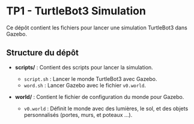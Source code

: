 # TP1 - TurtleBot3 Simulation

Ce dépôt contient les fichiers pour lancer une simulation TurtleBot3 dans Gazebo. 

## Structure du dépôt
- **scripts/** : Contient des scripts pour lancer la simulation.
  - `script.sh` : Lancer le monde TurtleBot3 avec Gazebo.
  - `word.sh` : Lancer Gazebo avec le fichier `v0.world`.

- **world/** : Contient le fichier de configuration du monde pour Gazebo.
  - `v0.world` : Définit le monde avec des lumières, le sol, et des objets personnalisés (portes, murs, et poteaux ...).


